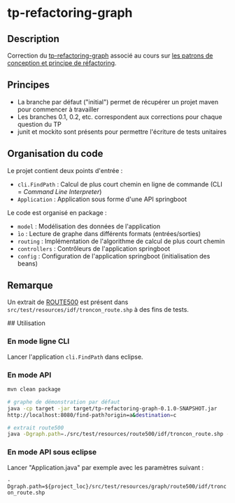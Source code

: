 # tp-refactoring-graph


## Description

Correction du [tp-refactoring-graph](http://mborne.github.io/cours-patron-conception/annexe/tp-graph/index.html) associé au cours 
sur [les patrons de conception et principe de réfactoring](http://mborne.github.io/cours-patron-conception/).


## Principes

* La branche par défaut ("initial") permet de récupérer un projet maven pour commencer à travailler
* Les branches 0.1, 0.2, etc. correspondent aux corrections pour chaque question du TP
* junit et mockito sont présents pour permettre l'écriture de tests unitaires


## Organisation du code

Le projet contient deux points d'entrée :

* `cli.FindPath` : Calcul de plus court chemin en ligne de commande (CLI = *Command Line Interpreter*)
* `Application` : Application sous forme d'une API springboot

Le code est organisé en package :

* `model` : Modélisation des données de l'application
* ̀`io` : Lecture de graphe dans différents formats (entrées/sorties)
* `routing` : Implémentation de l'algorithme de calcul de plus court chemin
* `controllers` : Contrôleurs de l'application springboot
* `config` : Configuration de l'application springboot (initialisation des beans)


## Remarque

Un extrait de [ROUTE500](http://professionnels.ign.fr/route500) est présent dans `src/test/resources/idf/troncon_route.shp` à des fins de tests.

## Utilisation

### En mode ligne CLI

Lancer l'application `cli.FindPath` dans eclipse.

### En mode API

```bash
mvn clean package

# graphe de démonstration par défaut
java -cp target -jar target/tp-refactoring-graph-0.1.0-SNAPSHOT.jar
http://localhost:8080/find-path?origin=a&destination=c

# extrait route500
java -Dgraph.path=./src/test/resources/route500/idf/troncon_route.shp -jar target/tp-refactoring-graph-0.1.0-SNAPSHOT.jar

```


### En mode API sous eclipse

Lancer "Application.java" par exemple avec les paramètres suivant :

`-Dgraph.path=${project_loc}/src/test/resources/graph/route500/idf/troncon_route.shp`



